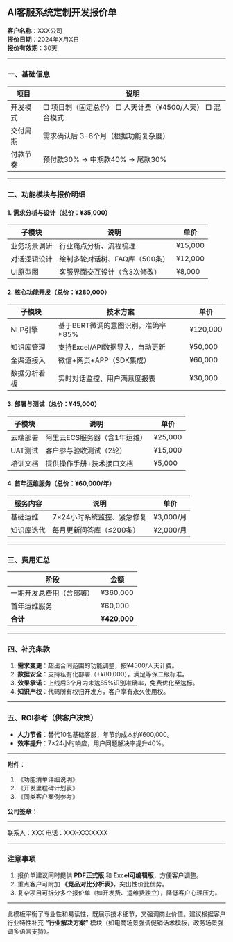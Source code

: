 ## **AI客服系统定制开发报价单**  
**客户名称**：XXX公司  
**报价日期**：2024年X月X日  
**报价有效期**：30天  

---

### **一、基础信息**  
| 项目 | 说明 |  
|------|------|  
| 开发模式 | □ 项目制（固定总价） □ 人天计费（¥4500/人天） □ 混合模式 |  
| 交付周期 | 需求确认后 3-6个月（根据功能复杂度） |  
| 付款节奏 | 预付款30% → 中期款40% → 尾款30% |  

---

### **二、功能模块与报价明细**  
#### **1. 需求分析与设计（总价：¥35,000）**  
| 子模块 | 说明 | 单价 |  
|--------|------|------|  
| 业务场景调研 | 行业痛点分析、流程梳理 | ¥15,000 |  
| 对话逻辑设计 | 绘制多轮对话树、FAQ库（500条） | ¥12,000 |  
| UI原型图 | 客服界面交互设计（含3次修改） | ¥8,000 |  

#### **2. 核心功能开发（总价：¥280,000）**  
| 子模块 | 技术方案 | 单价 |  
|--------|----------|------|  
| NLP引擎 | 基于BERT微调的意图识别，准确率≥85% | ¥120,000 |  
| 知识库管理 | 支持Excel/API数据导入，自动更新 | ¥50,000 |  
| 全渠道接入 | 微信+网页+APP（SDK集成） | ¥60,000 |  
| 数据分析看板 | 实时对话监控、用户满意度报表 | ¥30,000 |  

#### **3. 部署与测试（总价：¥45,000）**  
| 子模块 | 说明 | 单价 |  
|--------|------|------|  
| 云端部署 | 阿里云ECS服务器（含1年运维） | ¥25,000 |  
| UAT测试 | 客户参与验收测试（2轮） | ¥15,000 |  
| 培训文档 | 提供操作手册+技术接口文档 | ¥5,000 |  

#### **4. 首年运维服务（总价：¥60,000/年）**  
| 服务内容 | 说明 | 单价 |  
|----------|------|------|  
| 基础运维 | 7×24小时系统监控、紧急修复 | ¥3,000/月 |  
| 知识库迭代 | 每月更新问答库（≤200条） | ¥2,000/月 |  

---

### **三、费用汇总**  
| 阶段 | 金额 |  
|------|------|  
| 一期开发总费用（含部署） | ¥360,000 |  
| 首年运维服务 | ¥60,000 |  
| **合计** | **¥420,000** |  

---

### **四、补充条款**  
1. **需求变更**：超出合同范围的功能调整，按¥4500/人天计费。  
2. **数据安全**：支持私有化部署（+¥80,000），满足等保二级标准。  
3. **效果承诺**：上线后3个月内未达85%识别准确率，免费优化至达标。  
4. **知识产权**：代码所有权归开发方，客户享有永久使用权。  

---

### **五、ROI参考（供客户决策）**  
- **人力节省**：替代10名基础客服，年节约成本约¥600,000。  
- **效率提升**：7×24小时响应，用户问题解决率提升40%。  

---

**附件**：  
1. 《功能清单详细说明》  
2. 《开发里程碑计划表》  
3. 《同类客户案例参考》  

**公司签章**：  
_________________________  
联系人：XXX  电话：XXX-XXXXXXX  

---

### **注意事项**  
1. 报价单建议同时提供 **PDF正式版** 和 **Excel可编辑版**，方便客户调整。  
2. 重点客户可附加 **《竞品对比分析表》**，突出性价比优势。  
3. 复杂项目可拆分多个报价单（如开发费、运维费独立），降低客户心理压力。  

---

此模板平衡了专业性和易读性，既展示技术细节，又强调商业价值。建议根据客户行业特性补充 **“行业解决方案”** 模块（如电商场景强调促销话术模板，政务场景强调多语言支持）。